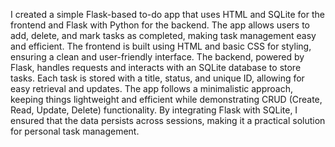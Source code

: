 I created a simple Flask-based to-do app that uses HTML and SQLite for the frontend and Flask with Python for the backend. The app allows users to add, delete, and mark tasks as completed, making task management easy and efficient. The frontend is built using HTML and basic CSS for styling, ensuring a clean and user-friendly interface. The backend, powered by Flask, handles requests and interacts with an SQLite database to store tasks. Each task is stored with a title, status, and unique ID, allowing for easy retrieval and updates. The app follows a minimalistic approach, keeping things lightweight and efficient while demonstrating CRUD (Create, Read, Update, Delete) functionality. By integrating Flask with SQLite, I ensured that the data persists across sessions, making it a practical solution for personal task management.
